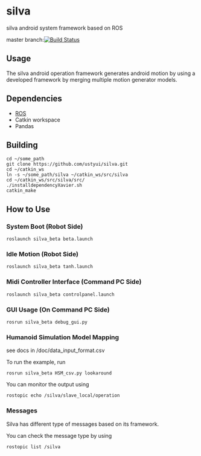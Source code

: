 # silva
silva android system framework based on ROS

master branch:[![Build Status](https://travis-ci.org/ustyui/silva.svg?branch=master)](https://travis-ci.org/ustyui/silva)

## Usage
The silva android operation framework generates android motion by using a developed framework by merging multiple motion generator models.
## Dependencies
- [ROS](http://www.ros.org)
- Catkin workspace
- Pandas

## Building 
```
cd ~/some_path
git clone https://github.com/ustyui/silva.git
cd ~/catkin_ws
ln -s ~/some_path/silva ~/catkin_ws/src/silva
cd ~/catkin_ws/src/silva/src/
./installdependencyXavier.sh
catkin_make
```
## How to Use
### System Boot (Robot Side)
```
roslaunch silva_beta beta.launch
```

### Idle Motion (Robot Side)
```
roslaunch silva_beta tanh.launch
```

### Midi Controller Interface (Command PC Side)
```
roslaunch silva_beta controlpanel.launch
```

### GUI Usage (On Command PC Side)
```
rosrun silva_beta debug_gui.py
```

### Humanoid Simulation Model Mapping 
see docs in /doc/data_input_format.csv

To run the example, run
```
rosrun silva_beta HSM_csv.py lookaround
```
You can monitor the output using
```
rostopic echo /silva/slave_local/operation
```
### Messages
Silva has different type of messages based on its framework.

You can check the message type by using
```
rostopic list /silva
```
